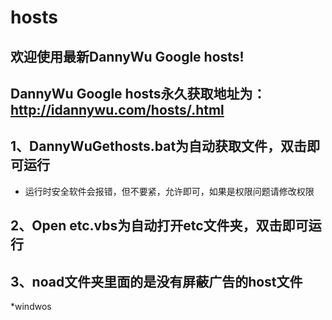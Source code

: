 # hosts
## 欢迎使用最新DannyWu Google hosts!
## DannyWu Google hosts永久获取地址为：http://idannywu.com/hosts/.html
## 1、DannyWuGethosts.bat为自动获取文件，双击即可运行
* 运行时安全软件会报错，但不要紧，允许即可，如果是权限问题请修改权限
## 2、Open etc.vbs为自动打开etc文件夹，双击即可运行
## 3、noad文件夹里面的是没有屏蔽广告的host文件

*windwos